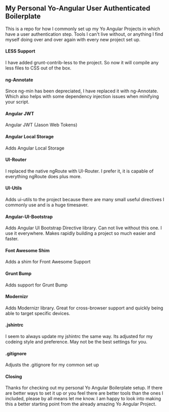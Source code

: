 My Personal Yo-Angular User Authenticated Boilerplate
-----------------------------------------------------

This is a repo for how I commonly set up my Yo Angular Projects in which have a user authentication step. Tools I can't live without, or anything I find myself doing over and over again with every new project set up.

#### LESS Support

I have added grunt-contrib-less to the project. So now it will compile any less files to CSS out of the box.

#### ng-Annotate

Since ng-min has been depreciated, I have replaced it with ng-Annotate. Which also helps with some dependency injection issues when minifying your script.

#### Angular JWT

Angular JWT (Jason Web Tokens)

#### Angular Local Storage

Adds Angular Local Storage 

#### UI-Router

I replaced the native ngRoute with UI-Router. I prefer it, it is capable of everything ngRoute does plus more. 

#### UI-Utils

Adds ui-utils to the project because there are many small useful directives I commonly use and is a huge timesaver.

#### Angular-UI-Bootstrap

Adds Angular UI Bootstrap Directive library. Can not live without this one. I use it everywhere. Makes rapidly building a project so much easier and faster.

#### Font Awesome Shim

Adds a shim for Front Awesome Support

#### Grunt Bump

Adds support for Grunt Bump

#### Modernizr

Adds Modernizr library. Great for cross-browser support and quickly being able to target specific devices.

#### .jshintrc

I seem to always update my jshintrc the same way. Its adjusted for my codeing style and preference. May not be the best settings for you.

#### .gitignore

Adjusts the .gitignore for my common set up

#### Closing

Thanks for checking out my personal Yo Angular Boilerplate setup. If there are better ways to set it up or you feel there are better tools than the ones I included, please by all means let me know. I am happy to look into making this a better starting point from the already amazing Yo Angular Project.
